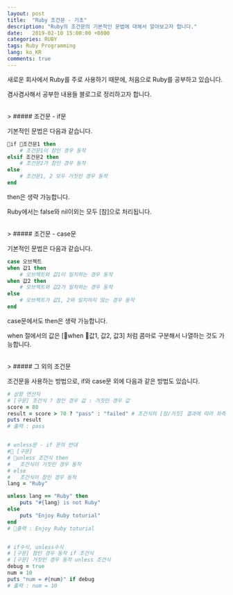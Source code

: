 ```yaml
---
layout: post
title:  "Ruby 조건문 - 기초"
description: "Ruby의 조건문의 기본적인 문법에 대해서 알아보고자 합니다."
date:   2019-02-10 15:00:00 +0800
categories: RUBY
tags: Ruby Programming
lang: ko_KR
comments: true
---
```


새로운 회사에서 Ruby를 주로 사용하기 때문에, 처음으로 Ruby를 공부하고 있습니다. 

겸사겸사해서 공부한 내용들 블로그로 정리하고자 합니다. 


<br>
> ##### 조건문 - if문

기본적인 문법은 다음과 같습니다. 

~~~ ruby
if 조건문1 then
    # 조건문1이 참인 경우 동작
elsif 조건문2 then
    # 조건문2가 참인 경우 동작
else
    # 조건문1, 2 모두 거짓인 경우 동작
end
~~~

then은 생략 가능합니다. 

Ruby에서는 false와 nil이외는 모두 [참]으로 처리됩니다. 


<br>
> ##### 조건문 - case문

기본적인 문법은 다음과 같습니다. 

~~~ ruby
case 오브젝트
when 값1 then
    # 오브젝트와 값1이 일치하는 경우 동작
when 값2 then
    # 오브젝트와 값2가 일치하는 경우 동작
else
    # 오브젝트가 값1, 2와 일치하지 않는 경우 동작
end
~~~

case문에서도 then은 생략 가능합니다. 

when 절에서의 값은 [when 값1, 값2, 값3] 처럼 콤마로 구분해서 나열하는 것도 가능합니다. 


<br>
> ##### 그 외의 조건문

조건문을 사용하는 방법으로, if와 case문 외에 다음과 같은 방법도 있습니다.

~~~ ruby
# 삼항 연산자
# [구문] 조건식 ? 참인 경우 값 : 거짓인 경우 값
score = 80
result = score > 70 ? "pass" : "failed" # 조건식의 [참/거짓] 결과에 따라 좌측의 result에 값을 대입한다.
puts result
# 출력 : pass


# unless문 - if 문의 반대
# [구문]
# unless 조건식 then
#   조건식이 거짓인 경우 동작
# else
#   조건식이 참인 경우 동작
lang = "Ruby"

unless lang == "Ruby" then
    puts "#{lang} is not Ruby"
else
    puts "Enjoy Ruby toturial"
end
# 출력 : Enjoy Ruby toturial


# if수식, unless수식
# [구문] 참인 경우 동작 if 조건식
# [구문] 거짓인 경우 동작 unless 조건식
debug = true
num = 10
puts "num = #{num}" if debug 
# 출력 : num = 10
~~~






<br><br><br>
